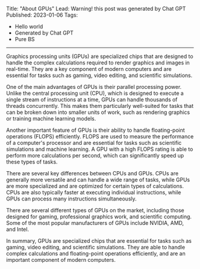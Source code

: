 Title: "About GPUs"
Lead: Warning! this post was generated by Chat GPT
Published: 2023-01-06
Tags:
- Hello world
- Generated by Chat GPT
- Pure BS

---
Graphics processing units (GPUs) are specialized chips that are designed to handle the complex calculations required to render graphics and images in real-time. They are a key component of modern computers and are essential for tasks such as gaming, video editing, and scientific simulations.

One of the main advantages of GPUs is their parallel processing power. Unlike the central processing unit (CPU), which is designed to execute a single stream of instructions at a time, GPUs can handle thousands of threads concurrently. This makes them particularly well-suited for tasks that can be broken down into smaller units of work, such as rendering graphics or training machine learning models.

Another important feature of GPUs is their ability to handle floating-point operations (FLOPS) efficiently. FLOPS are used to measure the performance of a computer's processor and are essential for tasks such as scientific simulations and machine learning. A GPU with a high FLOPS rating is able to perform more calculations per second, which can significantly speed up these types of tasks.

There are several key differences between CPUs and GPUs. CPUs are generally more versatile and can handle a wide range of tasks, while GPUs are more specialized and are optimized for certain types of calculations. CPUs are also typically faster at executing individual instructions, while GPUs can process many instructions simultaneously.

There are several different types of GPUs on the market, including those designed for gaming, professional graphics work, and scientific computing. Some of the most popular manufacturers of GPUs include NVIDIA, AMD, and Intel.

In summary, GPUs are specialized chips that are essential for tasks such as gaming, video editing, and scientific simulations. They are able to handle complex calculations and floating-point operations efficiently, and are an important component of modern computers.